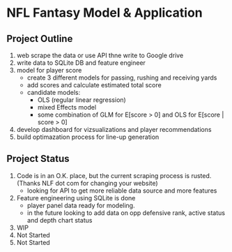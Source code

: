 # NFL Fantasy Model & Application 

## Project Outline 
1. web scrape the data or use API thne write to Google drive
2. write data to SQLite DB and feature engineer
3. model for player score 
    - create 3 different models for passing, rushing and receiving yards
    - add scores and calculate estimated total score
    - candidate models:
        - OLS (regular linear regression)
        - mixed Effects model
        - some combination of GLM for E[score > 0] and OLS for E[score | score > 0]
4. develop dashboard for vizsualizations and player recommendations
5. build optimazation process for line-up generation 

## Project Status 
1. Code is in an O.K. place, but the current scraping process is rusted. (Thanks NLF dot com for changing your website)
    - looking for API to get more reliable data source and more features
2. Feature engineering using SQLite is done 
    - player panel data ready for modeling. 
    - in the future looking to add data on opp defensive rank, active status and depth chart status 
3. WIP
4. Not Started 
5. Not Started

    
